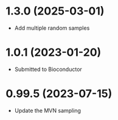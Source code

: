 # 1.3.0 (2025-03-01)
+ Add multiple random samples
# 1.0.1 (2023-01-20)
+ Submitted to Bioconductor
# 0.99.5 (2023-07-15)
+ Update the MVN sampling